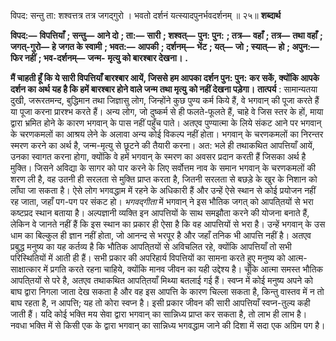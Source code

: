  

विपद: सन्तु ता: शश्वत्तत्र तत्र जगद्गुरो । भवतो दर्शनं यत्स्यादपुनर्भवदर्शनम् ॥ २५॥ **शब्दार्थ** 

**विपद:—** **विपत्तियाँ** **; सन्तु—** **आने दो** **; ता:—** **सारी** **; शश्वत्—** **पुन: पुन:** **; तत्र—** **वहाँ** **; तत्र—** **तथा वहाँ** **; जगत्-गुरो—** **हे** **जगत के स्वामी** **; भवत:—** **आपकी** **; दर्शनम्—** **भेंट** **; यत्—** **जो** **; स्यात्—** **हो** **; अपुन:—** **फिर नहीं** **; भव-दर्शनम्—** **जन्म-** **मृत्यु को बारश्बार देखना।** **.** 

**मैं चाहती हूँ कि ये सारी विपत्तियाँ बारश्बार आयें, जिससे हम आपका दर्शन पुन: पुन:** **कर सकें, क्योंकि आपके दर्शन का अर्थ यह है कि हमें बारश्बार होने वाले जन्म तथा मृत्यु** **को नहीं देखना पड़ेगा।** **तात्पर्य** : सामान्यतया दुखी, जरूरतमन्द, बुद्धिमान तथा जिज्ञासु लोग, जिन्होंने कुछ पुण्य कर्म किये हैं, वे भगवान् की पूजा करते हैं या पूजा करना प्रारश्भ करते हैं। अन्य लोग, जो दुष्कर्म से ही फलते-फूलते हैं, चाहे वे जिस स्तर के हों, माया द्वारा भ्रमित होने के कारण भगवान् के पास नहीं पहुँच पाते। अतएव पुण्यात्मा के लिये संकट आने पर भगवान् के चरणकमलों का आश्रय लेने के अलावा अन्य कोई विकल्प नहीं होता। भगवान् के चरणकमलों का निरन्तर स्मरण करने का अर्थ है, जन्म-मृत्यु से छूटने की तैयारी करना। अत: भले ही तथाकथित आपत्तियाँ आयें, उनका स्वागत करना होगा, क्योंकि वे हमें भगवान् के स्मरण का अवसर प्रदान करती हैं जिसका अर्थ है मुक्ति। जिसने अविद्या के सागर को पार करने के लिए सर्वोत्तम नाव के समान भगवान् के चरणकमलों की शरण ली है, वह उतनी ही सरलता से मुक्ति प्राप्त करता है, जितनी सरलता से बछड़े के खुर के निशान को लाँघा जा सकता है। ऐसे लोग भगवद्धाम में रहने के अधिकारी हैं और उन्हें ऐसे स्थान से कोई प्रयोजन नहीं रह जाता, जहाँ पग-पग पर संकट हो। *भगवद्गीता* में भगवान् ने इस भौतिक जगत् को आपति्तयों से भरा कष्टप्रद स्थान बताया है। अल्पज्ञानी व्यक्ति इन आपत्तियों के साथ समझौता करने की योजना बनाते हैं, लेकिन वे जानते नहीं हैं कि इस स्थान का प्रकार ही ऐसा है कि वह आपत्तियों से भरा है। उन्हें भगवान् के उस धाम का बिल्कुल ही ज्ञान नहीं होता, जो आनन्द से भरपूर है और जहाँ तनिक भी आपत्ति नहीं है। अतएव प्रबुद्ध मनुष्य का यह कर्तव्य है कि भौतिक आपति्तयों से अविचलित रहे, क्योंकि आपत्तियाँ तो सभी परिस्थितियों में आती ही हैं। सभी प्रकार की अपरिहार्य विपत्तियों का सामना करते हुए मनुष्य को आत्म-साक्षात्कार में प्रगति करते रहना चाहिये, क्योंकि मानव जीवन का यही उद्देश्य है। चूँकि आत्मा समस्त भौतिक आपति्तयों से परे है, अतएव तथाकथित आपति्तयाँ मिथ्या बतलाई गई हैं। स्वप्न में कोई मनुष्य अपने को बाघ द्वारा निगला जाता देख सकता है और वह इस आपत्ति के कारण चिल्ला सकता है, किन्तु वास्तव में न तो बाघ रहता है, न आपत्ति; यह तो कोरा स्वप्न है। इसी प्रकार जीवन की सारी आपत्तियाँ स्वप्न-तुल्य कही जाती हैं। यदि कोई भक्ति मय सेवा द्वारा भगवान् का सान्निध्य प्राप्त कर सकता है, तो लाभ ही लाभ है। नवधा भक्ति में से किसी एक के द्वारा भगवान् का सान्निध्य भगवद्धाम जाने की दिशा में सदा एक अग्रिम पग है। 
